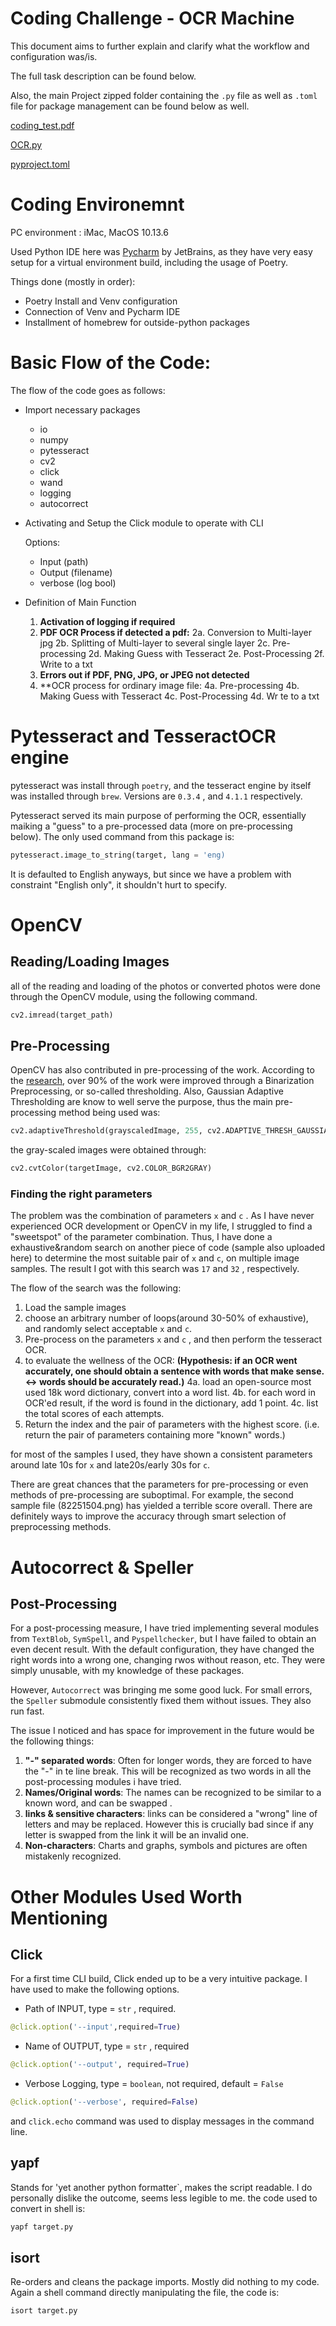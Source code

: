 # Coding Challenge - OCR Machine

This document aims to further explain and clarify what the workflow and configuration was/is.

The full task description can be found below.

Also, the main Project zipped folder containing the `.py` file as well as `.toml` file for package management can be found below as well.

[coding_test.pdf](coding_test.pdf)

[OCR.py](OCR.py)

[pyproject.toml](ocrchallenge/pyproject.toml)

# Coding Environemnt

PC environment : iMac, MacOS 10.13.6 

Used Python IDE here was [Pycharm](https://www.jetbrains.com/pycharm/) by JetBrains, as they have very easy setup for a virtual environment build, including the usage of Poetry.

Things done (mostly in order):

- Poetry Install and Venv configuration
- Connection of Venv and Pycharm IDE
- Installment of homebrew for outside-python packages

# Basic Flow of the Code:

The flow of the code goes as follows:

- Import necessary packages
    - io
    - numpy
    - pytesseract
    - cv2
    - click
    - wand
    - logging
    - autocorrect
- Activating and Setup the Click module to operate with CLI

    Options:

    - Input (path)
    - Output (filename)
    - verbose (log bool)
- Definition of Main Function
    1. **Activation of logging if required**
    2. **PDF OCR Process if detected a pdf:**
    2a. Conversion to Multi-layer jpg
    2b. Splitting of Multi-layer to several single layer
    2c. Pre-processing
    2d.  Making Guess with Tesseract
    2e. Post-Processing 
    2f. Write to a txt
    3. **Errors out if PDF, PNG, JPG, or JPEG not detected**
    4. **OCR process for ordinary image file:
    4a. Pre-processing
    4b. Making Guess with Tesseract
    4c. Post-Processing
    4d. Wr
    te to a txt

# Pytesseract and TesseractOCR engine

pytesseract was install through `poetry`, and the tesseract engine by itself was installed through `brew`.  Versions are `0.3.4` , and `4.1.1` respectively.

Pytesseract served its main purpose of performing the OCR, essentially maiking a "guess" to a pre-processed data (more on pre-processing below).  The only used command from this package is:

```python
pytesseract.image_to_string(target, lang = 'eng)
```

It is defaulted to English anyways, but since we have a problem with constraint "English only", it shouldn't hurt to specify.

# OpenCV

## Reading/Loading Images

all of the reading and loading of the photos or converted photos were done through the OpenCV module, using the following command.

```python
cv2.imread(target_path)
```

## Pre-Processing

OpenCV has also contributed in pre-processing of the work. According to the [research](https://www.researchgate.net/publication/319288194_Selecting_Automatically_Pre-Processing_Methods_to_Improve_OCR_Performances), over 90% of the work were improved through a Binarization Preprocessing, or so-called thresholding. Also, Gaussian Adaptive Thresholding are know to well serve the purpose, thus the main pre-processing method being used was:

```python
cv2.adaptiveThreshold(grayscaledImage, 255, cv2.ADAPTIVE_THRESH_GAUSSIAN_C, cv2.THRESH_BINARY,x, c)
```

 

the gray-scaled images were obtained through:

```python
cv2.cvtColor(targetImage, cv2.COLOR_BGR2GRAY)
```

### Finding the right parameters

The problem was the combination of parameters `x` and `c` . As I have never experienced OCR development or OpenCV in my life, I struggled to find a "sweetspot" of the parameter combination. Thus, I have done a exhaustive&random search on another piece of code (sample also uploaded here) to determine the most suitable pair of `x` and `c`, on multiple image samples. The result I got with this search was `17` and `32` , respectively.

The flow of the search was the following:

1. Load the sample images
2. choose an arbitrary number of loops(around 30-50% of exhaustive), and randomly select acceptable `x` and `c`.
3. Pre-process on the parameters `x` and `c` , and then perform the tesseract OCR.
4. to evaluate the wellness of the OCR: 
**(Hypothesis: if an OCR went accurately, one should obtain a sentence with words that make sense. ↔  words should be accurately read.)**
4a. load an open-source most used 18k word dictionary, convert into a word list.
4b. for each word in OCR'ed result, if the word is found in the dictionary, add 1 point.
4c. list the total scores of each attempts.
5. Return the index and the pair of parameters with the highest score. (i.e. return the pair of parameters containing more "known" words.)

for most of the samples I used, they have shown a consistent parameters around late 10s for `x` and late20s/early 30s for `c`.

There are great chances that the parameters for pre-processing or even methods of pre-processing are suboptimal. For example, the second sample file (82251504.png) has yielded a terrible score overall. There are definitely ways to improve the accuracy through smart selection of preprocessing methods.

# Autocorrect & Speller

## Post-Processing

For a post-processing measure, I have tried implementing several modules from `TextBlob`, `SymSpell`, and `Pyspellchecker`, but I have failed to obtain an even decent result. With the default configuration, they have changed the right words into a wrong one, changing rwos without reason, etc. They were simply unusable, with my knowledge of these packages.

However, `Autocorrect` was bringing me some good luck. For small errors, the `Speller` submodule consistently fixed them without issues. They also run fast. 

The issue I noticed and has space for improvement in the future would be the following  things:

1. **"-" separated words**: Often for longer words, they are forced to have the "-" in te line break. This will be recognized as two words in all the post-processing modules i have tried.
2. **Names/Original words**: The names can be recognized to be similar to a known word, and can be swapped .
3. **links & sensitive characters**: links can be considered a "wrong" line of letters and may be replaced. However this is crucially bad since if any letter is swapped from the link it will be an invalid one.
4. **Non-characters**: Charts and graphs, symbols and pictures are often mistakenly recognized.

# Other Modules Used Worth Mentioning

## Click

For a first time CLI build, Click ended up to be a very intuitive package. I have used to make the following options.

- Path of INPUT, type = `str` , required.

```python
@click.option('--input',required=True)
```

- Name of OUTPUT, type = `str` , required

```python
@click.option('--output', required=True)
```

- Verbose Logging, type = `boolean`, not required, default = `False`

```python
@click.option('--verbose', required=False)
```

and `click.echo` command was used to display messages in the command line.

## yapf

Stands for 'yet another python formatter`, makes the script readable. I do personally dislike the outcome, seems less legible to me. the code used to convert in shell is:

```bash
yapf target.py
```

## isort

Re-orders and cleans the package imports. Mostly did nothing to my code. Again a shell command directly manipulating the file, the code is:

```bash
isort target.py
```
